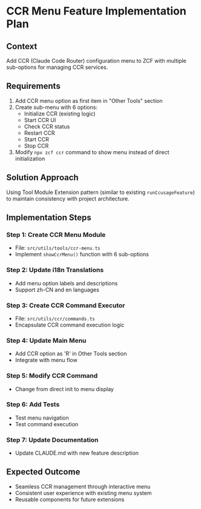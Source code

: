 # CCR Menu Feature Implementation Plan

## Context
Add CCR (Claude Code Router) configuration menu to ZCF with multiple sub-options for managing CCR services.

## Requirements
1. Add CCR menu option as first item in "Other Tools" section
2. Create sub-menu with 6 options:
   - Initialize CCR (existing logic)
   - Start CCR UI
   - Check CCR status
   - Restart CCR
   - Start CCR
   - Stop CCR
3. Modify `npx zcf ccr` command to show menu instead of direct initialization

## Solution Approach
Using Tool Module Extension pattern (similar to existing `runCcusageFeature`) to maintain consistency with project architecture.

## Implementation Steps

### Step 1: Create CCR Menu Module
- File: `src/utils/tools/ccr-menu.ts`
- Implement `showCcrMenu()` function with 6 sub-options

### Step 2: Update i18n Translations
- Add menu option labels and descriptions
- Support zh-CN and en languages

### Step 3: Create CCR Command Executor
- File: `src/utils/ccr/commands.ts`
- Encapsulate CCR command execution logic

### Step 4: Update Main Menu
- Add CCR option as 'R' in Other Tools section
- Integrate with menu flow

### Step 5: Modify CCR Command
- Change from direct init to menu display

### Step 6: Add Tests
- Test menu navigation
- Test command execution

### Step 7: Update Documentation
- Update CLAUDE.md with new feature description

## Expected Outcome
- Seamless CCR management through interactive menu
- Consistent user experience with existing menu system
- Reusable components for future extensions
